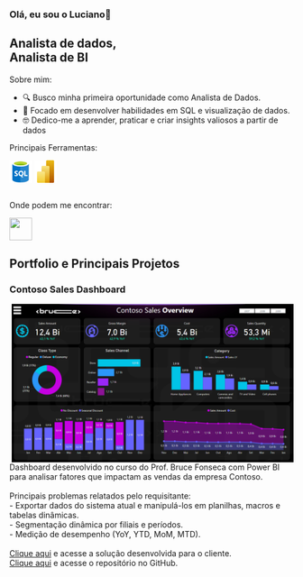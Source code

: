 ### Olá, eu sou o Luciano👋

## Analista de dados,  <br> Analista de BI

Sobre mim:

- 🔍 Busco minha primeira oportunidade como Analista de Dados.
- 🚀 Focado em desenvolver habilidades em SQL e visualização de dados.
- 🤓 Dedico-me a aprender, praticar e criar insights valiosos a partir de dados

Principais Ferramentas:

<div style="display: inline_block">
  <img align="center" alt="SQL" height="40" width="40" src="https://github.com/BruceFonseca/ferramentas/blob/main/logo.png?raw=true">
  <img align="center" alt="Power BI" height="40" width="40" src="https://github.com/BruceFonseca/ferramentas/blob/main/1200px-New_Power_BI_Logo.svg.png?raw=true">
</div>

<br>


Onde podem me encontrar:
<div>
  <a href="https://www.linkedin.com/in/luciano-santanna-89595a200/">
    <img align="center" alt="" height="40" width="40" src="https://github.com/LucianoSantanna/Portfolio/blob/main/social%20icons/linkedin.png?raw=true">
  </a>
</div>

##

## Portfolio e Principais Projetos
### Contoso Sales Dashboard
<img align="right" width="500"  src="https://github.com/LucianoSantanna/ContosoPortfolio/blob/main/IMAGENS/Dashboard.png?raw=true">
Dashboard desenvolvido no curso do Prof. Bruce Fonseca com Power BI para analisar fatores que impactam as vendas da empresa Contoso.<br><br>
Principais problemas relatados pelo requisitante:<br>
- Exportar dados do sistema atual e manipulá-los em planilhas, macros e tabelas dinâmicas.<br>
- Segmentação dinâmica por filiais e períodos.<br>
- Medição de desempenho (YoY, YTD, MoM, MTD).
<br><br>
<a href="https://app.powerbi.com/view?r=eyJrIjoiOGExODk4ZjktODYwNC00MzdhLWExMzAtYTA5MTA4MmEzOGZmIiwidCI6ImUyNDJkYTI1LTQ2YWQtNGFkOC1iYTM4LTFkZDAzZDgwNzdjMCJ9" target="_blank">Clique aqui</a> e acesse a solução desenvolvida para o cliente.
<br>
<a href="https://github.com/LucianoSantanna/ContosoPortfolio" target="_blank">Clique aqui</a> e acesse o repositório no GitHub.

<br><br>
